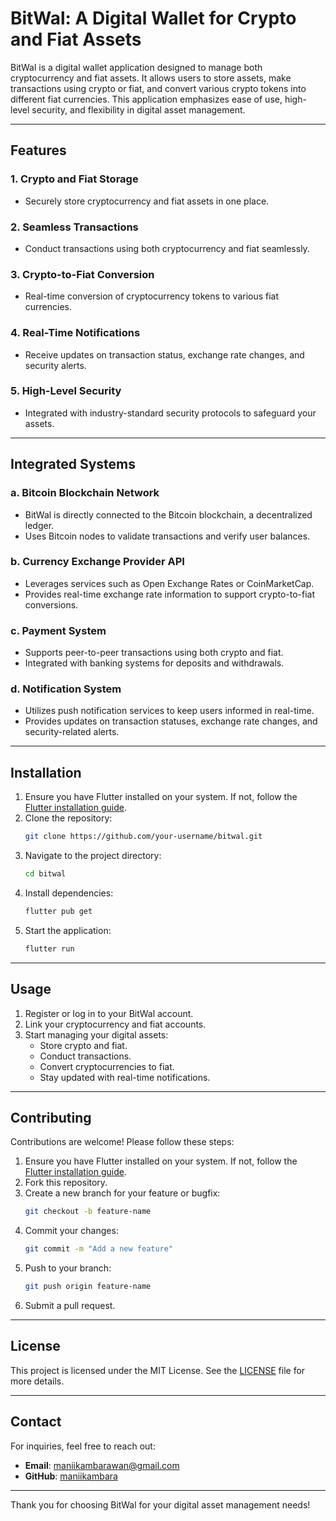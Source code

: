 # BitWal: A Digital Wallet for Crypto and Fiat Assets

BitWal is a digital wallet application designed to manage both cryptocurrency and fiat assets. It allows users to store assets, make transactions using crypto or fiat, and convert various crypto tokens into different fiat currencies. This application emphasizes ease of use, high-level security, and flexibility in digital asset management.

---

## Features

### 1. **Crypto and Fiat Storage**
- Securely store cryptocurrency and fiat assets in one place.

### 2. **Seamless Transactions**
- Conduct transactions using both cryptocurrency and fiat seamlessly.

### 3. **Crypto-to-Fiat Conversion**
- Real-time conversion of cryptocurrency tokens to various fiat currencies.

### 4. **Real-Time Notifications**
- Receive updates on transaction status, exchange rate changes, and security alerts.

### 5. **High-Level Security**
- Integrated with industry-standard security protocols to safeguard your assets.

---

## Integrated Systems

### a. **Bitcoin Blockchain Network**
- BitWal is directly connected to the Bitcoin blockchain, a decentralized ledger.
- Uses Bitcoin nodes to validate transactions and verify user balances.

### b. **Currency Exchange Provider API**
- Leverages services such as Open Exchange Rates or CoinMarketCap.
- Provides real-time exchange rate information to support crypto-to-fiat conversions.

### c. **Payment System**
- Supports peer-to-peer transactions using both crypto and fiat.
- Integrated with banking systems for deposits and withdrawals.

### d. **Notification System**
- Utilizes push notification services to keep users informed in real-time.
- Provides updates on transaction statuses, exchange rate changes, and security-related alerts.

---

## Installation

1. Ensure you have Flutter installed on your system. If not, follow the [Flutter installation guide](https://flutter.dev/docs/get-started/install).
2. Clone the repository:
   ```bash
   git clone https://github.com/your-username/bitwal.git
   ```
3. Navigate to the project directory:
   ```bash
   cd bitwal
   ```
4. Install dependencies:
   ```bash
   flutter pub get
   ```
5. Start the application:
   ```bash
   flutter run
   ```

---

## Usage

1. Register or log in to your BitWal account.
2. Link your cryptocurrency and fiat accounts.
3. Start managing your digital assets:
   - Store crypto and fiat.
   - Conduct transactions.
   - Convert cryptocurrencies to fiat.
   - Stay updated with real-time notifications.

---

## Contributing

Contributions are welcome! Please follow these steps:

1. Ensure you have Flutter installed on your system. If not, follow the [Flutter installation guide](https://flutter.dev/docs/get-started/install).
2. Fork this repository.
3. Create a new branch for your feature or bugfix:
   ```bash
   git checkout -b feature-name
   ```
4. Commit your changes:
   ```bash
   git commit -m "Add a new feature"
   ```
5. Push to your branch:
   ```bash
   git push origin feature-name
   ```
6. Submit a pull request.

---

## License

This project is licensed under the MIT License. See the [LICENSE](LICENSE) file for more details.

---

## Contact

For inquiries, feel free to reach out:
- **Email**: maniikambarawan@gmail.com
- **GitHub**: [maniikambara](https://github.com/maniikambara)

---

Thank you for choosing BitWal for your digital asset management needs!
